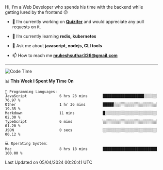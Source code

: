 Hi, I'm a Web Developer who spends his time with the backend while getting lured by the frontend 😜

- 🔭 I’m currently working on **[Quizifer](https://github.com/SutharMukesh/Quizifer/)** and would appreciate any pull requests on it.

- 🌱 I’m currently learning **redis, kubernetes**

- 💬 Ask me about **javascript, nodejs, CLI tools**

- 📫 How to reach me **mukeshsuthar336@gmail.com**

---
<!--START_SECTION:waka-->
![Code Time](http://img.shields.io/badge/Code%20Time-2%2C900%20hrs%2017%20mins-blue)

📊 **This Week I Spent My Time On** 

```text
💬 Programming Languages: 
JavaScript               6 hrs 23 mins       ███████████████████░░░░░░   76.97 % 
Other                    1 hr 36 mins        █████░░░░░░░░░░░░░░░░░░░░   19.35 % 
Markdown                 11 mins             █░░░░░░░░░░░░░░░░░░░░░░░░   02.30 % 
TypeScript               6 mins              ░░░░░░░░░░░░░░░░░░░░░░░░░   01.20 % 
JSON                     0 secs              ░░░░░░░░░░░░░░░░░░░░░░░░░   00.12 % 

💻 Operating System: 
Mac                      8 hrs 18 mins       █████████████████████████   100.00 % 
```


 Last Updated on 05/04/2024 00:20:41 UTC
<!--END_SECTION:waka-->
